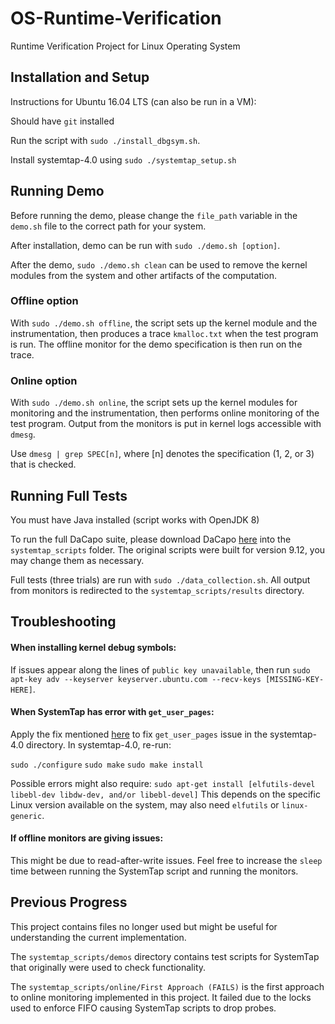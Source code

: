 # OS-Runtime-Verification
Runtime Verification Project for Linux Operating System

## Installation and Setup
Instructions for Ubuntu 16.04 LTS (can also be run in a VM):

Should have ```git``` installed

Run the script with ```sudo ./install_dbgsym.sh```.

Install systemtap-4.0 using ```sudo ./systemtap_setup.sh```

## Running Demo

Before running the demo, please change the ```file_path``` variable in the ```demo.sh``` file to the correct path for your system.

After installation, demo can be run with ```sudo ./demo.sh [option]```.

After the demo, ```sudo ./demo.sh clean``` can be used to remove the kernel modules from the system and other artifacts of the computation.

### Offline option

With ```sudo ./demo.sh offline```, the script sets up the kernel module and the instrumentation, then produces a trace ```kmalloc.txt``` when the test program is run. The offline monitor for the demo specification is then run on the trace.

### Online option

With ```sudo ./demo.sh online```, the script sets up the kernel modules for monitoring and the instrumentation, then performs online monitoring of the test program. Output from the monitors is put in kernel logs accessible with ```dmesg```.

Use ```dmesg | grep SPEC[n]```, where [n] denotes the specification (1, 2, or 3) that is checked.

## Running Full Tests

You must have Java installed (script works with OpenJDK 8)

To run the full DaCapo suite, please download DaCapo [here](http://dacapobench.org/) into the ```systemtap_scripts``` folder. The original scripts were built for version 9.12, you may change them as necessary.

Full tests (three trials) are run with ```sudo ./data_collection.sh```. All output from monitors is redirected to the ```systemtap_scripts/results``` directory.

## Troubleshooting

#### When installing kernel debug symbols:

If issues appear along the lines of ```public key unavailable```, then run ```sudo apt-key adv --keyserver keyserver.ubuntu.com --recv-keys [MISSING-KEY-HERE]```.


#### When SystemTap has error with ```get_user_pages```:

Apply the fix mentioned [here](https://launchpadlibrarian.net/425005337/fix-get-user-pages-prototype.patch) to fix ```get_user_pages``` issue in the systemtap-4.0 directory.
In systemtap-4.0, re-run:

```sudo ./configure```
```sudo make```
```sudo make install```

Possible errors might also require:
```sudo apt-get install [elfutils-devel libebl-dev libdw-dev, and/or libebl-devel]``` This depends on the specific Linux version available on the system, may also need ```elfutils``` or ```linux-generic```.


#### If offline monitors are giving issues:

This might be due to read-after-write issues. Feel free to increase the ```sleep``` time between running the SystemTap script and running the monitors.

## Previous Progress

This project contains files no longer used but might be useful for understanding the current implementation.

The ```systemtap_scripts/demos``` directory contains test scripts for SystemTap that originally were used to check functionality.

The ```systemtap_scripts/online/First Approach (FAILS)``` is the first approach to online monitoring implemented in this project. It failed due to the locks used to enforce FIFO causing SystemTap scripts to drop probes.